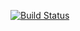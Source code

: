 [![Build Status](https://dev.azure.com/verismosystems/VerismoTest/_apis/build/status/verismohr.VerismoTest)](https://dev.azure.com/verismosystems/VerismoTest/_build/latest?definitionId=1)
